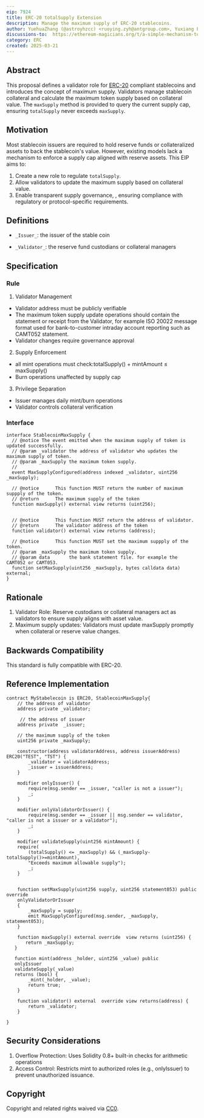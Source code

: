 ```yaml
---
eip: 7924
title: ERC-20 totalSupply Extension
description: Manage the maximum supply of ERC-20 stablecoins.
author: YuehuaZhang (@astroyhzcc) <ruoying.zyh@antgroup.com>, Yuxiang Fu (@tmac4096) <kunfu.fyx@antgroup.com>, Yanyi Liang <eason.lyy@antgroup.com>, Hao Zou (@BruceZH0915) <situ.zh@antgroup.com>, Siyuan Zheng (@andrewcoder666) <zhengsiyuan.zsy@antgroup.com>
discussions-to:  https://ethereum-magicians.org/t/a-simple-mechanism-to-manage-the-maximum-supply-of-stable-coin-compliant-with-erc-20/23244
category: ERC
created: 2025-03-21
---
```


## Abstract

This proposal defines a validator role for [ERC-20](./eip-20.md) compliant stablecoins and introduces the concept of maximum supply. Validators manage stablecoin collateral and calculate the maximum token supply based on collateral value. The `maxSupply` method is provided to query the current supply cap, ensuring `totalSupply`  never exceeds `maxSupply`.

## Motivation

Most stablecoin issuers are required to hold reserve funds or collateralized assets to back the stablecoin's value. However, existing models lack a mechanism to enforce a supply cap aligned with reserve assets. This EIP aims to:
1. Create a new role to regulate `totalSupply`.
2. Allow validators to update the maximum supply based on collateral value.
3. Enable transparent supply governance, , ensuring compliance with regulatory or protocol-specific requirements.

## Definitions

* `_Issuer_`: the issuer of the stable coin

* `_Validator_`: the reserve fund custodians or collateral managers 


## Specification

### Rule

1. Validator Management
+ Validator address must be publicly verifiable
+ The maximum token supply update operations should contain the statement or receipt from the Validator, for example ISO 20022 message format used for bank-to-customer intraday account reporting such as CAMT052 statement.
+ Validator changes require governance approval
2. Supply Enforcement
+ all mint operations must check:totalSupply() + mintAmount ≤ maxSupply()
+ Burn operations unaffected by supply cap
3. Privilege Separation
+ Issuer manages daily mint/burn operations
+ Validator controls collateral verification

### Interface

```solidity
interface StablecoinMaxSupply {
  // @notice The event emitted when the maximum supply of token is updated successfully.
  // @param _validator the address of validator who updates the maximum supply of token.
  // @param _maxSupply the maximum token supply.
  // 
  event MaxSupplyConfigured(address indexed _validator, uint256 _maxSupply);

  // @notice      This function MUST return the number of maximum suppply of the token.
  // @return      The maximum supply of the token
  function maxSupply() external view returns (uint256);


  // @notice      This function MUST return the address of validator.
  // @return      The validator address of the token
  function validator() external view returns (address);  

  // @notice      This function MUST set the maximum suppply of the token.
  // @param _maxSupply the maximum token supply.
  // @param data       the bank statement file. for example the CAMT052 or CAMT053.
  function setMaxSupply(uint256 _maxSupply, bytes calldata data) external;
}
```

## Rationale

1. Validator Role: Reserve custodians or collateral managers act as validators to ensure supply aligns with asset value.
2. Maximum supply updates: Validators must update maxSupply promptly when collateral or reserve value changes.

## Backwards Compatibility

This standard is fully compatible with ERC-20.


## Reference Implementation

```solidity
contract MyStabelecoin is ERC20, StablecoinMaxSupply{
    // the address of validator
    address private _validator;

     // the address of issuer
    address private  _issuer;

    // the maximum supply of the token
    uint256 private _maxSupply;

    constructor(address validatorAddress, address issuerAddress) ERC20("TEST", "TST") {
        _validator = validatorAddress;
        _issuer = issuerAddress;
    }

    modifier onlyIssuer() {
        require(msg.sender == _issuer, "caller is not a issuer");
        _;
    }

    modifier onlyValidatorOrIssuer() {
        require(msg.sender == _issuer || msg.sender == validator, "caller is not a issuer or a validator");
        _;
    }

    modifier validateSupply(uint256 mintAmount) {
    require(
        (totalSupply() <= _maxSupply) && (_maxSupply-totalSupply()>=mintAmount), 
        "Exceeds maximum allowable supply");
        _;
    }
    

    function setMaxSupply(uint256 supply, uint256 statement053) public override 
    onlyValidatorOrIssuer
    {
        _maxSupply = supply;
        emit MaxSupplyConfigured(msg.sender, _maxSupply, statement053);
    }
    
    function maxSupply() external override  view returns (uint256) {
       return _maxSupply; 
   }

   function mint(address _holder, uint256 _value) public 
   onlyIssuer 
   validateSupply(_value)
   returns (bool) {
        _mint(_holder, _value);
        return true;
    }

    function validator() external  override view returns(address) {
        return _validator;
    }
  
}
```

## Security Considerations

1. Overflow Protection: Uses Solidity 0.8+ built-in checks for arithmetic operations
2. Access Control: Restricts mint to authorized roles (e.g., onlyIssuer) to prevent unauthorized issuance.

## Copyright

Copyright and related rights waived via [CC0](../LICENSE.md).
